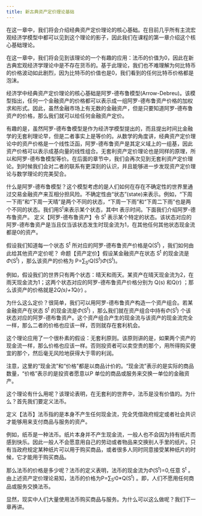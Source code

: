 ```yaml
---
title: 新古典资产定价理论基础
---
```

在这一章中，我们将会介绍经典资产定价理论的核心基础。在目前几乎所有主流宏观经济学模型中都可以见到这个理论的影子，因此我们在课程的第一章介绍这个核心基础理论。

在这一章中，我们将会见到该理论的一个有趣的应用：法币的价值为0，因此在新古典宏观经济学理论中是不存在货币的。基于此理论，我们也不难理解为何比特币的价格波动如此剧烈，因为比特币的价值也是0，我们看到的任何比特币价格都是泡沫。

经济学中经典资产定价理论的核心基础是阿罗-德布鲁模型(Arrow-Debreu)。该模型指出，任何一个金融资产的价格都可以表示成一组阿罗-德布鲁资产价格的加权求和形式。因此，虽然金融市场上有无数的金融资产，但是只要知道阿罗-德布鲁资产的价格，那么我们就可以给任何金融资产定价。

有趣的是，虽然阿罗-德布鲁模型是作为经济学模型提出的，而且提出时间比金融学的无套利理论早，但是二者事实上是等价的。从数学的角度讲，经典资产定价理论中的资产价格是一个线性泛函，阿罗-德布鲁资产是其定义域上的一组基，因此资产价格可以表示成基向量的线性组合。无套利资产定价理论也是同样的原理，所以和阿罗-德布鲁模型等价。在后面的章节中，我们会再次见到无套利资产定价理论。到时候我们会对二者的联系有更深刻的认识，并且能够进一步发现资产定价理论与数学理论的完美契合。

什么是阿罗-德布鲁模型？这个模型考虑的是人们如何在存在不确定性的世界里通过交易金融资产来互相分担风险。不确定性由“状态”(state)来表示。例如，“下周一下雨”和“下周一天晴”是两个不同的状态，“下周一下雨”和“下周二下雨”也是两个不同的状态。我们用S<sup>t</sup>来表示某个状态，其中t  表示时间。下面我们介绍阿罗-德布鲁资产。 
定义【阿罗-德布鲁资产】令 S<sup>t</sup> 表示某个特定的状态。该状态对应的阿罗-德布鲁资产是当且仅当该状态发生时现金流为1，在其他任何其他状态现金流都是0的资产。

假设我们知道每一个状态 S<sup>t</sup> 所对应的阿罗-德布鲁资产价格是Q(S<sup>t</sup>)  ，我们如何由此给其他资产定价呢？
命题【资产定价】假设某金融资产在状态 S<sup>t</sup> 的现金流是$\Phi$(S<sup>t</sup>)  ，那么该资产的价格为 P=$\sum$<sub>S<sup>t</sup></sub>Q(S<sup>t</sup>)$\Phi$(S<sup>t</sup>)。

例如，假设我们的世界只有两个状态：晴天和雨天。某资产在晴天现金流为2，在雨天现金流为1；这两个状态对应的阿罗-德布鲁资产价格分别为 Q(s) 和Q(r)  ；那么该资产的价格就是2*Q(s)+1*Q(r)  。

为什么这么定价？很简单，我们可以用阿罗-德布鲁资产构造一个资产组合。若某金融资产在状态 S<sup>t</sup> 的现金流是$\Phi$(S<sup>t</sup>)  ，那么我们就在资产组合中持有$\Phi$(S<sup>t</sup>)   个该状态对应的阿罗-德布鲁资产。这个资产组合产生的现金流与该资产的现金流完全一样，那么二者的价格也应该一样，否则就存在套利机会。

这个理论应用了一个很朴素的假设：无套利原则。该原则讲的是，如果两个资产的现金流一样，那么价格也应该一样。否则投资者可以卖空贵的那个，用所得购买便宜的那个，然后毫无风险地获得大于零的利润。

注意，这里的“现金流”和“价格”都是以商品计价的。“现金流”表示的是实际的商品数量，“价格”表示的是投资者愿意以P  单位的商品或服务来交换一单位的金融资产。

这个理论有什么用呢？该理论表明，在无套利的世界中，法币是没有价值的。为什么？首先我们要定义法币。

定义【法币】法币指的是本身不产生任何现金流，完全凭借政府规定或者社会共识才能够用来支付商品与服务的资产。

例如，纸币是一种法币。纸片本身并不产生现金流，一般人也不会因为持有纸片而感到快乐。因此一般人不会愿意用自己的劳动或者物品来交换别人手里的纸片。只有当政府规定某种纸片可以用于购买商品，或者很多人同时同意接受某种纸片的时候，它才能用于购买商品。

那么法币的价格是多少呢？法币的定义表明，法币的现金流为$\Phi$(S<sup>t</sup>)=0,任意 S<sup>t</sup></sub> 。由上述资产定价理论易知，法币的价格为P=$\sum$<sub>S<sup>t</sup></sub>0*Q(S<sup>t</sup>) 。即，人们不愿用任何商品或服务交换法币。

显然，现实中人们大量使用法币购买商品与服务。为什么可以这么做呢？我们下一章再讲。
